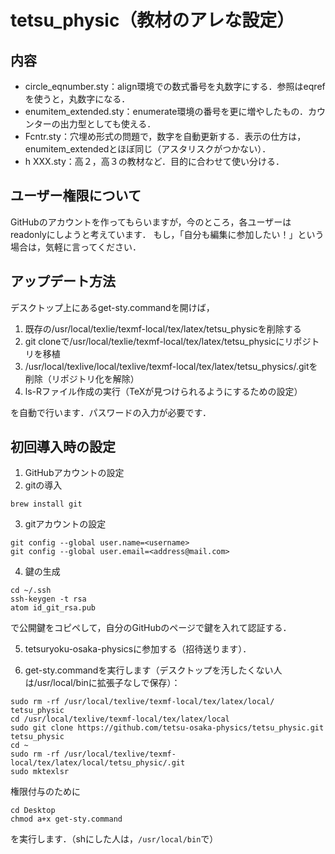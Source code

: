 # tetsu_physic（教材のアレな設定）
## 内容
* circle_eqnumber.sty：align環境での数式番号を丸数字にする．参照はeqrefを使うと，丸数字になる．
* enumitem_extended.sty：enumerate環境の番号を更に増やしたもの．カウンターの出力型としても使える．
* Fcntr.sty：穴埋め形式の問題で，数字を自動更新する．表示の仕方は，enumitem_extendedとほぼ同じ（アスタリスクがつかない）．
* h XXX.sty：高２，高３の教材など．目的に合わせて使い分ける．
## ユーザー権限について
GitHubのアカウントを作ってもらいますが，今のところ，各ユーザーはreadonlyにしようと考えています．
もし，「自分も編集に参加したい！」という場合は，気軽に言ってください．
## アップデート方法
デスクトップ上にあるget-sty.commandを開けば，
1. 既存の/usr/local/texlie/texmf-local/tex/latex/tetsu_physicを削除する
2. git cloneで/usr/local/texlie/texmf-local/tex/latex/tetsu_physicにリポジトリを移植
3. /usr/local/texlive/local/texlive/texmf-local/tex/latex/tetsu_physics/.gitを削除（リポジトリ化を解除）
4. ls-Rファイル作成の実行（TeXが見つけられるようにするための設定）

を自動で行います．パスワードの入力が必要です．
## 初回導入時の設定
1. GitHubアカウントの設定
2. gitの導入
```
brew install git
```
3. gitアカウントの設定
```
git config --global user.name=<username>
git config --global user.email=<address@mail.com>
```
4. 鍵の生成
```
cd ~/.ssh
ssh-keygen -t rsa
atom id_git_rsa.pub
```
で公開鍵をコピペして，自分のGitHubのページで鍵を入れて認証する．

5. tetsuryoku-osaka-physicsに参加する（招待送ります）．

6. get-sty.commandを実行します（デスクトップを汚したくない人は/usr/local/binに拡張子なしで保存）：
```
sudo rm -rf /usr/local/texlive/texmf-local/tex/latex/local/⁩tetsu_physic
cd /usr/local/texlive/texmf-local/tex/latex/local
sudo git clone https://github.com/tetsu-osaka-physics/tetsu_physic.git tetsu_physic
cd ~
sudo rm -rf /usr/local/texlive/texmf-local/tex/latex/local/tetsu_physic/.git
sudo mktexlsr
```
権限付与のために
```
cd Desktop
chmod a+x get-sty.command
```
を実行します．（shにした人は，```/usr/local/bin```で）
